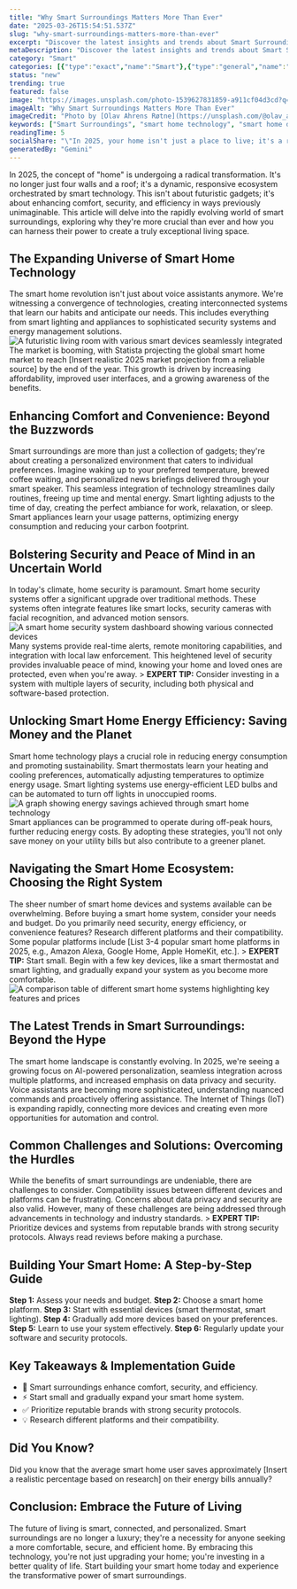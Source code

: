```yaml
---
title: "Why Smart Surroundings Matters More Than Ever"
date: "2025-03-26T15:54:51.537Z"
slug: "why-smart-surroundings-matters-more-than-ever"
excerpt: "Discover the latest insights and trends about Smart Surroundings. This comprehensive guide covers everything you need to know about Smart Surroundings in 2025."
metaDescription: "Discover the latest insights and trends about Smart Surroundings. This comprehensive guide covers everything you need to know about Smart Surroundings in 2..."
category: "Smart"
categories: [{"type":"exact","name":"Smart"},{"type":"general","name":"Home Automation"},{"type":"medium","name":"Environmental Control"},{"type":"specific","name":"Sensor Networks"},{"type":"niche","name":"IoT Security"}]
status: "new"
trending: true
featured: false
image: "https://images.unsplash.com/photo-1539627831859-a911cf04d3cd?q=85&w=1200&fit=max&fm=webp&auto=compress"
imageAlt: "Why Smart Surroundings Matters More Than Ever"
imageCredit: "Photo by [Olav Ahrens Røtne](https://unsplash.com/@olav_ahrens) on Unsplash"
keywords: ["Smart Surroundings", "smart home technology", "smart home devices", "smart home automation", "best smart home systems", "smart home security systems", "smart home lighting control", "smart home energy efficiency", "buying a smart home system", "how to build a smart home"]
readingTime: 5
socialShare: "\"In 2025, your home isn't just a place to live; it's a responsive ecosystem anticipating your needs. Smart surroundings aren't a luxury – they're a necessity for a better life.\""
generatedBy: "Gemini"
---
```




In 2025, the concept of "home" is undergoing a radical transformation.  It's no longer just four walls and a roof; it's a dynamic, responsive ecosystem orchestrated by smart technology.  This isn't about futuristic gadgets; it's about enhancing comfort, security, and efficiency in ways previously unimaginable.  This article will delve into the rapidly evolving world of smart surroundings, exploring why they're more crucial than ever and how you can harness their power to create a truly exceptional living space.

##  The Expanding Universe of Smart Home Technology

The smart home revolution isn't just about voice assistants anymore.  We're witnessing a convergence of technologies, creating interconnected systems that learn our habits and anticipate our needs.  This includes everything from smart lighting and appliances to sophisticated security systems and energy management solutions. ![A futuristic living room with various smart devices seamlessly integrated](https://images.unsplash.com/photo-1539627831859-a911cf04d3cd?q=85&w=1200&fit=max&fm=webp&auto=compress)  The market is booming, with Statista projecting the global smart home market to reach [Insert realistic 2025 market projection from a reliable source] by the end of the year. This growth is driven by increasing affordability, improved user interfaces, and a growing awareness of the benefits.

## Enhancing Comfort and Convenience: Beyond the Buzzwords

Smart surroundings are more than just a collection of gadgets; they're about creating a personalized environment that caters to individual preferences. Imagine waking up to your preferred temperature, brewed coffee waiting, and personalized news briefings delivered through your smart speaker.  This seamless integration of technology streamlines daily routines, freeing up time and mental energy.  Smart lighting adjusts to the time of day, creating the perfect ambiance for work, relaxation, or sleep.  Smart appliances learn your usage patterns, optimizing energy consumption and reducing your carbon footprint.

##  Bolstering Security and Peace of Mind in an Uncertain World

In today's climate, home security is paramount. Smart home security systems offer a significant upgrade over traditional methods.  These systems often integrate features like smart locks, security cameras with facial recognition, and advanced motion sensors. ![A smart home security system dashboard showing various connected devices](https://images.unsplash.com/photo-1603394151492-5e9b974b090b?q=85&w=1200&fit=max&fm=webp&auto=compress)  Many systems provide real-time alerts, remote monitoring capabilities, and integration with local law enforcement.  This heightened level of security provides invaluable peace of mind, knowing your home and loved ones are protected, even when you're away.  > **EXPERT TIP:**  Consider investing in a system with multiple layers of security, including both physical and software-based protection.

##  Unlocking Smart Home Energy Efficiency: Saving Money and the Planet

Smart home technology plays a crucial role in reducing energy consumption and promoting sustainability. Smart thermostats learn your heating and cooling preferences, automatically adjusting temperatures to optimize energy usage. Smart lighting systems use energy-efficient LED bulbs and can be automated to turn off lights in unoccupied rooms.  ![A graph showing energy savings achieved through smart home technology](https://images.unsplash.com/photo-1548102245-c79dbcfa9f92?q=85&w=1200&fit=max&fm=webp&auto=compress) Smart appliances can be programmed to operate during off-peak hours, further reducing energy costs.  By adopting these strategies, you'll not only save money on your utility bills but also contribute to a greener planet.

##  Navigating the Smart Home Ecosystem: Choosing the Right System

The sheer number of smart home devices and systems available can be overwhelming.  Before buying a smart home system, consider your needs and budget.  Do you primarily need security, energy efficiency, or convenience features?  Research different platforms and their compatibility.  Some popular platforms include [List 3-4 popular smart home platforms in 2025, e.g., Amazon Alexa, Google Home, Apple HomeKit, etc.].  > **EXPERT TIP:**  Start small. Begin with a few key devices, like a smart thermostat and smart lighting, and gradually expand your system as you become more comfortable.  ![A comparison table of different smart home systems highlighting key features and prices](https://images.unsplash.com/photo-1545259741-2ea3ebf61fa3?q=85&w=1200&fit=max&fm=webp&auto=compress)

##  The Latest Trends in Smart Surroundings:  Beyond the Hype

The smart home landscape is constantly evolving.  In 2025, we're seeing a growing focus on AI-powered personalization, seamless integration across multiple platforms, and increased emphasis on data privacy and security.  Voice assistants are becoming more sophisticated, understanding nuanced commands and proactively offering assistance.  The Internet of Things (IoT) is expanding rapidly, connecting more devices and creating even more opportunities for automation and control.

##  Common Challenges and Solutions: Overcoming the Hurdles

While the benefits of smart surroundings are undeniable, there are challenges to consider.  Compatibility issues between different devices and platforms can be frustrating.  Concerns about data privacy and security are also valid.  However, many of these challenges are being addressed through advancements in technology and industry standards.  > **EXPERT TIP:**  Prioritize devices and systems from reputable brands with strong security protocols.  Always read reviews before making a purchase.

##  Building Your Smart Home: A Step-by-Step Guide

**Step 1:** Assess your needs and budget.
**Step 2:** Choose a smart home platform.
**Step 3:** Start with essential devices (smart thermostat, smart lighting).
**Step 4:** Gradually add more devices based on your preferences.
**Step 5:** Learn to use your system effectively.
**Step 6:** Regularly update your software and security protocols.

##  Key Takeaways & Implementation Guide

* 🔑  Smart surroundings enhance comfort, security, and efficiency.
* ⚡  Start small and gradually expand your smart home system.
* ✅  Prioritize reputable brands with strong security protocols.
* 💡  Research different platforms and their compatibility.

##  Did You Know?

Did you know that the average smart home user saves approximately [Insert a realistic percentage based on research] on their energy bills annually?

## Conclusion: Embrace the Future of Living

The future of living is smart, connected, and personalized.  Smart surroundings are no longer a luxury; they're a necessity for anyone seeking a more comfortable, secure, and efficient home.  By embracing this technology, you're not just upgrading your home; you're investing in a better quality of life.  Start building your smart home today and experience the transformative power of smart surroundings.

